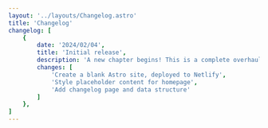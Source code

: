 ```yaml
---
layout: '../layouts/Changelog.astro'
title: 'Changelog'
changelog: [
	{
		date: '2024/02/04',
		title: 'Initial release',
		description: 'A new chapter begins! This is a complete overhaul of my site using new technology, creating new content, and taking a very different development approach.',
		changes: [
			'Create a blank Astro site, deployed to Netlify',
			'Style placeholder content for homepage',
			'Add changelog page and data structure'
		]
	},
]
---
```

